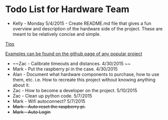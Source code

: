 Todo List for Hardware Team
===========================
- Kelly - Monday 5/4/2015 - Create README.md file that gives a fun overview and description of the
hardware side of the project.  These are meant to be relatively concise and
simple.

[Tips](http://stackoverflow.com/questions/2304863/how-to-write-a-good-readme)

[Examples can be found on the github page of any popular project](https://github.com/muan/github-gmail)

- ~~Zac - Calibrate timeouts and distances. 4/30/2015 ~~
- Mark - Put the raspberry pi in the case. 4/30/2015
- Alan - Document what hardware components to purchase, how to use them, etc.
i.e. How to recreate this project without knowing anything about it.
- Zac - How to become a developer on the project. 5/10/2015
- Zac - Clean up python code. 5/7/2015
- Mark - Wifi autoconnect? 5/7/2015
- ~~Mark - Auto reset the raspberry pi.~~
- ~~Mark - Auto Login~~

